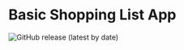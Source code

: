 # Basic Shopping List App 

![GitHub release (latest by date)](https://img.shields.io/github/release/truffi01/BB/all.svg)
